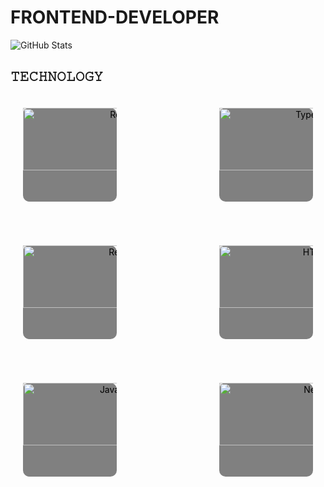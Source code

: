 # FRONTEND-DEVELOPER

![GitHub Stats](https://github-readme-stats.vercel.app/api?username=exampleUser&show_icons=true&bg_color=000000&text_color=FF0000&icon_color=808080&title_color=808080&border_color=808080&ring_color=808080)


 ## 𝚃𝙴𝙲𝙷𝙽𝙾𝙻𝙾𝙶𝚈

<div style="display: flex; flex-wrap: wrap; gap: 30px; justify-content: space-between; max-width: 800px; margin: 0 auto;">
  <a href="https://reactjs.org/" style="display: block; width: 150px; height: 150px; background-color: #808080; color: #000000; text-align: center; margin: 20px; text-decoration: none; border-radius: 10px;">
    <img src="https://img.shields.io/badge/React-808080?style=flat-square&logo=react&logoColor=000000" alt="React" width="300px" height="100px" />
  </a>
  <a href="https://www.typescriptlang.org/" style="display: block; width: 150px; height: 150px; background-color: #808080; color: #000000; text-align: center; margin: 20px; text-decoration: none; border-radius: 10px;">
    <img src="https://img.shields.io/badge/TypeScript-808080?style=flat-square&logo=typescript&logoColor=000000" alt="TypeScript" width="300px" height="100px" />
  </a>
  <a href="https://redux.js.org/" style="display: block; width: 150px; height: 150px; background-color: #808080; color: #000000; text-align: center; margin: 20px; text-decoration: none; border-radius: 10px;">
    <img src="https://img.shields.io/badge/Redux-808080?style=flat-square&logo=redux&logoColor=000000" alt="Redux" width="300px" height="100px" />
  </a>
  <a href="https://html.com/" style="display: block; width: 150px; height: 150px; background-color: #808080; color: #000000; text-align: center; margin: 20px; text-decoration: none; border-radius: 10px;">
    <img src="https://img.shields.io/badge/HTML5-808080?style=flat-square&logo=html5&logoColor=000000" alt="HTML5" width="300px" height="100px" />
  </a>
  <a href="https://www.javascript.com/" style="display: block; width: 150px; height: 150px; background-color: #808080; color: #000000; text-align: center; margin: 20px; text-decoration: none; border-radius: 10px;">
    <img src="https://img.shields.io/badge/JavaScript-808080?style=flat-square&logo=javascript&logoColor=000000" alt="JavaScript" width="300px" height="100px" />
  </a>
  <a href="https://nextjs.org/" style="display: block; width: 150px; height: 150px; background-color: #808080; color: #000000; text-align: center; margin: 20px; text-decoration: none; border-radius: 10px;">
    <img src="https://img.shields.io/badge/Next.js-808080?style=flat-square&logo=next.js&logoColor=000000" alt="Next.js" width="300px" height="100px" />
  </a>
</div>
